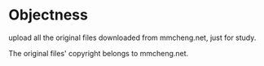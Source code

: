 # Objectness
upload all the original files downloaded from mmcheng.net, just for study.

The original files' copyright belongs to mmcheng.net.
